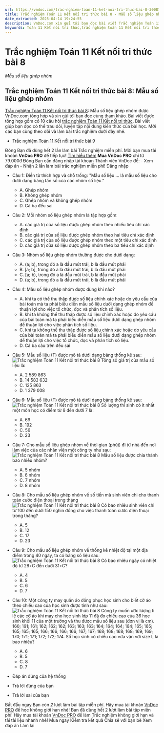```yaml
---
url: https://vndoc.com/trac-nghiem-toan-11-ket-noi-tri-thuc-bai-8-300879
title: Trắc nghiệm Toán 11 Kết nối tri thức bài 8 - Mẫu số liệu ghép nhóm - VnDoc.com
date_extracted: 2025-04-14 19:24:55
description: VnDoc.com xin gửi tới bạn đọc bài viết Trắc nghiệm Toán 11 Kết nối tri thức bài 8: Mẫu số liệu ghép nhóm. Mời các bạn cùng tham khảo chi tiết.
keywords: Toán 11 Kết nối tri thức,trắc nghiệm toán 11 Kết nối tri thức,toán lớp 11 Kết nối tri thức,trắc nghiệm toán 11 kết nối,toán 11 kết nối,trắc nghiệm toán 11,trắc nghiệm toán 11 kết nối tri thức bài 8,Trắc nghiệm Toán 11 Kết nối tri thức bài 8 Mẫu số liệu ghép nhóm,bài 8 Mẫu số liệu ghép nhóm,Mẫu số liệu ghép nhóm,Toán 11 Kết nối tri thức bài 8
---
```


# Trắc nghiệm Toán 11 Kết nối tri thức bài 8
 _Mẫu số liệu ghép nhóm_
## Trắc nghiệm Toán 11 Kết nối tri thức bài 8: Mẫu số liệu ghép nhóm
[Trắc nghiệm Toán 11 Kết nối tri thức bài 8](<https://vndoc.com/trac-nghiem-toan-11-ket-noi-tri-thuc-bai-8-300879>): Mẫu số liệu ghép nhóm được VnDoc.com tổng hợp và xin gửi tới bạn đọc cùng tham khảo.
Bài viết được tổng hợp gồm có 10 câu hỏi [trắc nghiệm Toán 11 Kết nối tri thức](<https://vndoc.com/test-mon-toan-lop11>). Bài viết giúp bạn đọc có thể trau dồi, luyện tập nội dung kiến thức của bài học. Mời các bạn cùng theo dõi và làm bài trắc nghiệm dưới đây nhé.
  * [Trắc nghiệm Toán 11 Kết nối tri thức bài 9](<https://vndoc.com/trac-nghiem-toan-11-ket-noi-tri-thuc-bai-9-300883>)

Đóng
Bạn đã dùng hết 2 lần làm bài Trắc nghiệm miễn phí. Mời bạn mua tài khoản **VnDoc PRO** để tiếp tục\! [Tìm hiểu thêm](</pro>)
**Mua VnDoc PRO** chỉ từ 79.000đ
Đóng
Bạn cần đăng nhập tài khoản Thành viên VnDoc để:
\- Xem đáp án
\- Nhận 2 lần làm bài trắc nghiệm miễn phí\!
Đăng nhập 
  * Câu 1:
Điền từ thích hợp và chỗ trống: "Mẫu số liệu ... là mẫu số liệu cho dưới dạng bảng tần số của các nhóm số liệu."
    * A. Ghép nhóm
    * B. Không ghép nhóm
    * C. Ghép nhóm và không ghép nhóm
    * D. Cả ba đều sai
  * Câu 2:
Mỗi nhóm số liệu ghép nhóm là tập hợp gồm:
    * A. các giá trị của số liệu được ghép nhóm theo nhiều tiêu chí xác định
    * B. các giá trị của số liệu được ghép nhóm theo hai tiêu chí xác định
    * C. các giá trị của số liệu được ghép nhóm theo một tiêu chí xác định
    * D. các giá trị của số liệu được ghép nhóm theo ba tiêu chí xác định
  * Câu 3:
Nhóm số liệu ghép nhóm thường được cho dưới dạng:
    * A. \(a; b\), trong đó a là đầu mút trải, b là đầu mút phải
    * B. \[a; b\], trong đó a là đầu mút trải, b là đầu mút phải
    * C. \[a; b\), trong đó a là đầu mút trải, b là đầu mút phải
    * D. \(a; b\], trong đó a là đầu mút trải, b là đầu mút phải
  * Câu 4:
Mẫu số liệu ghép nhóm được dùng khi nào?
    * A. khi ta có thể thu thập được số liệu chính xác hoặc do yêu cầu của bài toán mà ta phải biểu diễn mẫu số liệu dưới dạng ghép nhóm để thuận lợi cho việc tổ chức, đọc và phân tích số liệu.
    * B. khi ta không thể thu thập được số liệu chính xác hoặc do yêu cầu của bài toán mà ta phải biểu diễn mẫu số liệu dưới dạng ghép nhóm để thuận lợi cho việc phân tích số liệu.
    * C. khi ta không thể thu thập được số liệu chính xác hoặc do yêu cầu của bài toán mà ta phải biểu diễn mẫu số liệu dưới dạng ghép nhóm để thuận lợi cho việc tổ chức, đọc và phân tích số liệu.
    * D. Cả ba câu trên đều sai
  * Câu 5:
Mẫu số liệu \(T\) được mô tả dưới dạng bảng thống kê sau:
![Trắc nghiệm Toán 11 Kết nối tri thức bài 8](https://i.vdoc.vn/data/image/2023/07/10/trac-nghiem-toan-11-ket-noi-tri-thuc-bai-8-1.jpg)
Tổng số giá trị của mẫu số liệu là:
    * A. 2 589 863
    * B. 14 583 632
    * C. 125 863
    * D. 1 379 008
  * Câu 6:
Mẫu số liệu \(T\) được mô tả dưới dạng bảng thống kê sau:
![Trắc nghiệm Toán 11 Kết nối tri thức bài 8](https://i.vdoc.vn/data/image/2023/07/10/trac-nghiem-toan-11-ket-noi-tri-thuc-bai-8-1.jpg)
Số lượng thí sinh có ít nhất một môn học có điểm từ 6 đến dưới 7 là:
    * A. 69
    * B. 192
    * C. 56
    * D. 23
  * Câu 7:
Cho mẫu số liệu ghép nhóm về thời gian \(phút\) đi từ nhà đến nơi làm việc của các nhân viên một công ty như sau:
![Trắc nghiệm Toán 11 Kết nối tri thức bài 8](https://i.vdoc.vn/data/image/2023/07/10/trac-nghiem-toan-11-ket-noi-tri-thuc-bai-8-2.jpg)
Mẫu số liệu được chia thành bao nhiêu nhóm?
    * A. 5 nhóm
    * B. 6 nhóm
    * C. 7 nhóm
    * D. 8 nhóm
  * Câu 8:
Cho mẫu số liệu ghép nhóm về số tiền mà sinh viên chi cho thanh toán cước điện thoại trong tháng
![Trắc nghiệm Toán 11 Kết nối tri thức bài 8](https://i.vdoc.vn/data/image/2023/07/10/trac-nghiem-toan-11-ket-noi-tri-thuc-bai-8-3.jpg)
Có bao nhiêu sinh viên chi từ 100 đến dưới 150 nghìn đồng cho việc thanh toán cước điện thoại trong tháng?
    * A. 5
    * B. 12
    * C. 17
    * D. 23
  * Câu 9:
Cho mẫu số liệu ghép nhóm về thống kê nhiệt độ tại một địa điểm trong 40 ngày, ta có bảng số liệu sau:
![Trắc nghiệm Toán 11 Kết nối tri thức bài 8](https://i.vdoc.vn/data/image/2023/07/10/trac-nghiem-toan-11-ket-noi-tri-thuc-bai-8-4.jpg)
Có bao nhiêu ngày có nhiệt độ từ 28∘C đến dưới 31∘C?
    * A. 4
    * B. 5
    * C. 6
    * D. 7
  * Câu 10:
Một công ty may quần áo đồng phục học sinh cho biết cỡ áo theo chiều cao của học sinh được tính như sau:
![Trắc nghiệm Toán 11 Kết nối tri thức bài 8](https://i.vdoc.vn/data/image/2023/07/10/trac-nghiem-toan-11-ket-noi-tri-thuc-bai-8-5.jpg)
Công ty muốn ước lượng tỉ lệ các cỡ áo khi may cho học sinh lớp 11 đã đo chiều cao của 36 học sinh khối 11 của một trường và thu được mẫu số liệu sau \(đơn vị là cm\).
160; 161; 161; 162; 162; 162; 163; 163; 163; 164; 164; 164; 164; 165; 165; 165; 165; 165; 166; 166; 166; 166; 167; 167; 168; 168; 168; 168; 169; 169; 170; 171; 171; 172; 172; 174.
Số học sinh có chiều cao vừa vặn với size L là bao nhiêu?
    * A. 6
    * B. 5
    * C. 8
    * D. 7

  * Đáp án đúng của hệ thống
  * Trả lời đúng của bạn
  * Trả lời sai của bạn

Bắt đầu ngay
Bạn còn _2_ lượt làm bài tập miễn phí. Hãy mua tài khoản [VnDoc PRO](</pro>) để học không giới hạn nhé\!  Bạn đã dùng hết 2 lượt làm bài tập miễn phí\! Hãy mua tài khoản [VnDoc PRO](</pro>) để làm Trắc nghiệm không giới hạn và tải tài liệu nhanh nhé\!  Mua ngay
Kiểm tra kết quả Chia sẻ với bạn bè Xem đáp án Làm lại
